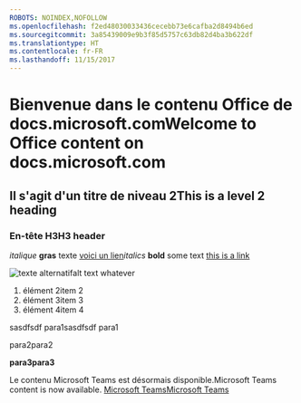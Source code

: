 ```yaml
---
ROBOTS: NOINDEX,NOFOLLOW
ms.openlocfilehash: f2ed48030033436cecebb73e6cafba2d8494b6ed
ms.sourcegitcommit: 3a85439009e9b3f85d5757c63db82d4ba3b622df
ms.translationtype: HT
ms.contentlocale: fr-FR
ms.lasthandoff: 11/15/2017
---
```

# <a name="welcome-to-office-content-on-docsmicrosoftcom"></a><span data-ttu-id="01dac-101">Bienvenue dans le contenu Office de docs.microsoft.com</span><span class="sxs-lookup"><span data-stu-id="01dac-101">Welcome to Office content on docs.microsoft.com</span></span>
## <a name="this-is-a-level-2-heading"></a><span data-ttu-id="01dac-102">Il s'agit d'un titre de niveau 2</span><span class="sxs-lookup"><span data-stu-id="01dac-102">This is a level 2 heading</span></span>
### <a name="h3-header"></a><span data-ttu-id="01dac-103">En-tête H3</span><span class="sxs-lookup"><span data-stu-id="01dac-103">H3 header</span></span>

<span data-ttu-id="01dac-104">*italique*
**gras** texte [voici un lien](Office-365-groups.md)</span><span class="sxs-lookup"><span data-stu-id="01dac-104">*italics*
**bold** some text [this is a link](Office-365-groups.md)</span></span>

<span data-ttu-id="01dac-105">![texte alternatif](media/Overview-Microsoft-Teams-image1.png)</span><span class="sxs-lookup"><span data-stu-id="01dac-105">alt text whatever</span></span>
1. <span data-ttu-id="01dac-106">élément 2</span><span class="sxs-lookup"><span data-stu-id="01dac-106">item 2</span></span>
2. <span data-ttu-id="01dac-107">élément 3</span><span class="sxs-lookup"><span data-stu-id="01dac-107">item 3</span></span>
3. <span data-ttu-id="01dac-108">élément 4</span><span class="sxs-lookup"><span data-stu-id="01dac-108">item 4</span></span>





<span data-ttu-id="01dac-109">sasdfsdf para1</span><span class="sxs-lookup"><span data-stu-id="01dac-109">sasdfsdf para1</span></span>

<span data-ttu-id="01dac-110">para2</span><span class="sxs-lookup"><span data-stu-id="01dac-110">para2</span></span>

<span data-ttu-id="01dac-111">**para3**</span><span class="sxs-lookup"><span data-stu-id="01dac-111">**para3**</span></span>




<span data-ttu-id="01dac-112">Le contenu Microsoft Teams est désormais disponible.</span><span class="sxs-lookup"><span data-stu-id="01dac-112">Microsoft Teams content is now available.</span></span>
[<span data-ttu-id="01dac-113">Microsoft Teams</span><span class="sxs-lookup"><span data-stu-id="01dac-113">Microsoft Teams</span></span>](https://docs.microsoft.com/MicrosoftTeams)
